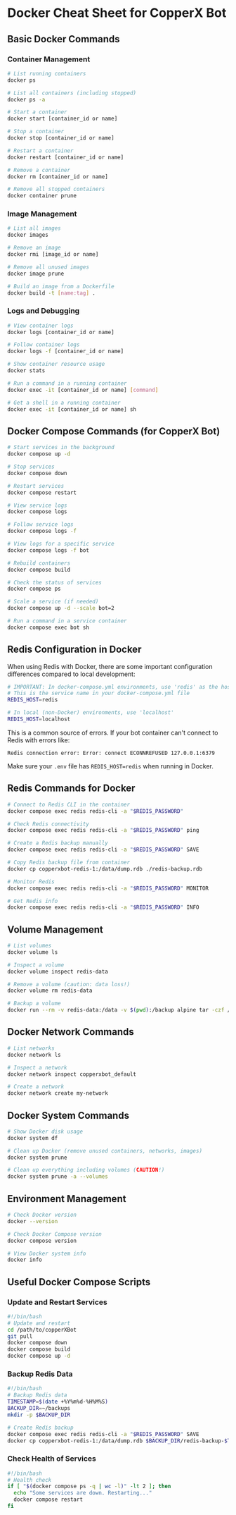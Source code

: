 # Docker Cheat Sheet for CopperX Bot

## Basic Docker Commands

### Container Management

```bash
# List running containers
docker ps

# List all containers (including stopped)
docker ps -a

# Start a container
docker start [container_id or name]

# Stop a container
docker stop [container_id or name]

# Restart a container
docker restart [container_id or name]

# Remove a container
docker rm [container_id or name]

# Remove all stopped containers
docker container prune
```

### Image Management

```bash
# List all images
docker images

# Remove an image
docker rmi [image_id or name]

# Remove all unused images
docker image prune

# Build an image from a Dockerfile
docker build -t [name:tag] .
```

### Logs and Debugging

```bash
# View container logs
docker logs [container_id or name]

# Follow container logs
docker logs -f [container_id or name]

# Show container resource usage
docker stats

# Run a command in a running container
docker exec -it [container_id or name] [command]

# Get a shell in a running container
docker exec -it [container_id or name] sh
```

## Docker Compose Commands (for CopperX Bot)

```bash
# Start services in the background
docker compose up -d

# Stop services
docker compose down

# Restart services
docker compose restart

# View service logs
docker compose logs

# Follow service logs
docker compose logs -f

# View logs for a specific service
docker compose logs -f bot

# Rebuild containers
docker compose build

# Check the status of services
docker compose ps

# Scale a service (if needed)
docker compose up -d --scale bot=2

# Run a command in a service container
docker compose exec bot sh
```

## Redis Configuration in Docker

When using Redis with Docker, there are some important configuration differences compared to local development:

```bash
# IMPORTANT: In docker-compose.yml environments, use 'redis' as the hostname
# This is the service name in your docker-compose.yml file
REDIS_HOST=redis

# In local (non-Docker) environments, use 'localhost'
REDIS_HOST=localhost
```

This is a common source of errors. If your bot container can't connect to Redis with errors like:
```
Redis connection error: Error: connect ECONNREFUSED 127.0.0.1:6379
```

Make sure your `.env` file has `REDIS_HOST=redis` when running in Docker.

## Redis Commands for Docker

```bash
# Connect to Redis CLI in the container
docker compose exec redis redis-cli -a "$REDIS_PASSWORD"

# Check Redis connectivity
docker compose exec redis redis-cli -a "$REDIS_PASSWORD" ping

# Create a Redis backup manually
docker compose exec redis redis-cli -a "$REDIS_PASSWORD" SAVE

# Copy Redis backup file from container
docker cp copperxbot-redis-1:/data/dump.rdb ./redis-backup.rdb

# Monitor Redis
docker compose exec redis redis-cli -a "$REDIS_PASSWORD" MONITOR

# Get Redis info
docker compose exec redis redis-cli -a "$REDIS_PASSWORD" INFO
```

## Volume Management

```bash
# List volumes
docker volume ls

# Inspect a volume
docker volume inspect redis-data

# Remove a volume (caution: data loss!)
docker volume rm redis-data

# Backup a volume
docker run --rm -v redis-data:/data -v $(pwd):/backup alpine tar -czf /backup/redis-data-backup.tar.gz /data
```

## Docker Network Commands

```bash
# List networks
docker network ls

# Inspect a network
docker network inspect copperxbot_default

# Create a network
docker network create my-network
```

## Docker System Commands

```bash
# Show Docker disk usage
docker system df

# Clean up Docker (remove unused containers, networks, images)
docker system prune

# Clean up everything including volumes (CAUTION!)
docker system prune -a --volumes
```

## Environment Management

```bash
# Check Docker version
docker --version

# Check Docker Compose version
docker compose version

# View Docker system info
docker info
```

## Useful Docker Compose Scripts

### Update and Restart Services

```bash
#!/bin/bash
# Update and restart
cd /path/to/copperXBot
git pull
docker compose down
docker compose build
docker compose up -d
```

### Backup Redis Data

```bash
#!/bin/bash
# Backup Redis data
TIMESTAMP=$(date +%Y%m%d-%H%M%S)
BACKUP_DIR=~/backups
mkdir -p $BACKUP_DIR

# Create Redis backup
docker compose exec redis redis-cli -a "$REDIS_PASSWORD" SAVE
docker cp copperxbot-redis-1:/data/dump.rdb $BACKUP_DIR/redis-backup-$TIMESTAMP.rdb
```

### Check Health of Services

```bash
#!/bin/bash
# Health check
if [ "$(docker compose ps -q | wc -l)" -lt 2 ]; then
  echo "Some services are down. Restarting..."
  docker compose restart
fi
```
